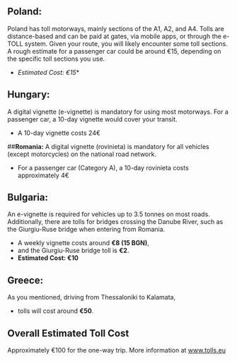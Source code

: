
## **Poland:**

Poland has toll motorways, mainly sections of the A1, A2, and A4. Tolls are distance-based and can be paid at gates, via mobile apps, or through the e-TOLL system.
Given your route, you will likely encounter some toll sections. A rough estimate for a passenger car could be around €15, depending on the specific toll sections you use.
- *Estimated Cost: €15**

## **Hungary:**
 A digital vignette (e-vignette) is mandatory for using most motorways. For a passenger car, a 10-day vignette would cover your transit.
- A 10-day vignette costs 24€

##**Romania:** 
A digital vignette (rovinieta) is mandatory for all vehicles (except motorcycles) on the national road network.
- For a passenger car (Category A), a 10-day rovinieta costs approximately 4€

## **Bulgaria:** 
An e-vignette is required for vehicles up to 3.5 tonnes on most roads. Additionally, there are tolls for bridges crossing the Danube River, such as the Giurgiu-Ruse bridge when entering from Romania.
- A weekly vignette costs around **€8 (15 BGN)**, 
- and the Giurgiu-Ruse bridge toll is **€2**.
- **Estimated Cost: €10**

## **Greece:** 
As you mentioned, driving from Thessaloniki to Kalamata, 
- tolls will cost around **€50**.

## Overall Estimated Toll Cost
Approximately €100 for the one-way trip.
More information at www.tolls.eu